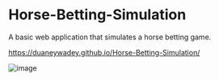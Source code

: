 # Horse-Betting-Simulation
A basic web application that simulates a horse betting game.  

https://duaneywadey.github.io/Horse-Betting-Simulation/

![image](https://user-images.githubusercontent.com/88537860/171396756-df1c7cac-38c6-4043-8d34-0f0152b17e09.png)

